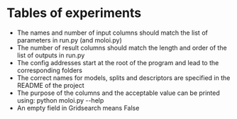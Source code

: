# Tables of experiments

- The names and number of input columns should match the list of parameters in run.py (and moloi.py)
- The number of result columns should match the length and order of the list of outputs in run.py
- The config addresses start at the root of the program and lead to the corresponding folders
- The correct names for models, splits and descriptors are specified in the README of the project
- The purpose of the columns and the acceptable value can be printed using: python moloi.py --help
- An empty field in Gridsearch means False
